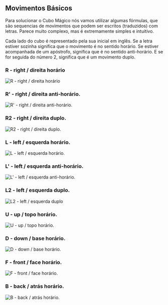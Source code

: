 ## Movimentos Básicos

Para solucionar o Cubo Mágico nós vamos utilizar algumas fórmulas, que são sequencias de movimentos que podem ser escritos (traduzidos) com letras. Parece muito complexo, mas é extremamente simples e intuitivo.

Cada lado do cubo é representado pela sua inicial em inglês. Se a letra estiver sozinha significa que o movimento é no sentido horário. Se estiver acompanhada de um apóstrofo, significa que é no sentido anti-horário. E se for seguida do número 2, significa que é um movimento duplo.

### **R** - right / direita horário

![R - right / direita horário](https://i0.wp.com/cubovelocidade.com.br/wp-content/uploads/2020/05/movimento-cubo-magico-rh-2.png)

### **R'** - right / direita anti-horário.

![R' - right / direita anti-horário.](https://i0.wp.com/cubovelocidade.com.br/wp-content/uploads/2020/05/movimento-cubo-magico-ra-2.png)

### **R2** - right / direita duplo.

![R2 - right / direita duplo.](https://i0.wp.com/cubovelocidade.com.br/wp-content/uploads/2020/05/movimento-cubo-magico-rd-2.png)

### **L** - left / esquerda horário.

![L - left / esquerda horário.](https://i0.wp.com/cubovelocidade.com.br/wp-content/uploads/2020/05/movimento-cubo-magico-lh-2.png)

### **L'** - left / esquerda anti-horário.

![L' - left / esquerda anti-horário.](https://i0.wp.com/cubovelocidade.com.br/wp-content/uploads/2020/05/movimento-cubo-magico-la-2.png)

### **L2** - left / esquerda duplo.

![L2 - left / esquerda duplo](https://i0.wp.com/cubovelocidade.com.br/wp-content/uploads/2020/05/movimento-cubo-magico-ld-2.png)

### **U** - up / topo horário.

![U - up / topo horário.](https://i0.wp.com/cubovelocidade.com.br/wp-content/uploads/2020/05/movimento-cubo-magico-uh-2.png)

### D - down / base horário.
![D - down / base horário.](https://i0.wp.com/cubovelocidade.com.br/wp-content/uploads/2020/05/movimento-cubo-magico-dh.png)

### F - front / face horário.

![F - front / face horário.](https://i0.wp.com/cubovelocidade.com.br/wp-content/uploads/2020/05/movimento-cubo-magico-fh-2.png)

### B - back / atrás horário.

![B - back / atrás horário.](https://i0.wp.com/cubovelocidade.com.br/wp-content/uploads/2020/05/movimento-cubo-magico-bh-2.png )